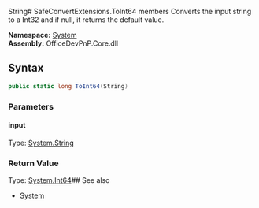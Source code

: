 String# SafeConvertExtensions.ToInt64 members
Converts the input string to a Int32 and if null, it returns the default value.  

**Namespace:** [System](System.md)  
**Assembly:** OfficeDevPnP.Core.dll  
## Syntax
```C#
public static long ToInt64(String)
```
### Parameters
#### input
Type: [System.String](System.String.md) 
#### 
### Return Value
Type: [System.Int64](System.Int64.md)## See also
- [System](System.md)
